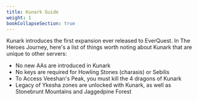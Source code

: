 ```yaml
---
title: Kunark Guide
weight: 1
bookCollapseSection: true
---
```


Kunark introduces the first expansion ever released to EverQuest. In The Heroes Journey, here's a list of things worth noting about Kunark that are unique to other servers:

- No new AAs are introduced in Kunark
- No keys are required for Howling Stones (charasis) or Sebilis
- To Access Veeshan's Peak, you must kill the 4 dragons of Kunark
- Legacy of Ykesha zones are unlocked with Kunark, as well as Stonebrunt Mountains and Jaggedpine Forest